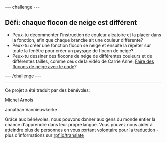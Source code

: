 --- challenge ---

## Défi: chaque flocon de neige est différent

- Peux-tu décommenter l'instruction de couleur aléatoire et la placer dans la fonction, afin que chaque branche ait une couleur différente?
- Peux-tu créer une fonction flocon de neige et ensuite la répéter sur toute la fenêtre pour créer un paysage de flocon de neige?
- Peux-tu dessiner des flocons de neige de différentes couleurs et de différentes tailles, comme ceux de la vidéo de Carrie Anne, [Faire des flocons de neige avec le code](https://www.youtube.com/watch?v=DHmeX7YTHBY)?

--- /challenge ---


***
Ce projet a été traduit par des bénévoles:

Michel Arnols

Jonathan Vannieuwkerke

Grâce aux bénévoles, nous pouvons donner aux gens du monde entier la chance d'apprendre dans leur propre langue. Vous pouvez nous aider à atteindre plus de personnes en vous portant volontaire pour la traduction - plus d'informations sur [rpf.io/translate](https://rpf.io/translate).